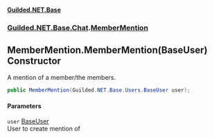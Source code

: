 
#### [Guilded.NET.Base](index 'index')
### [Guilded.NET.Base.Chat](index#Guilded_NET_Base_Chat 'Guilded.NET.Base.Chat').[MemberMention](MemberMention 'Guilded.NET.Base.Chat.MemberMention')
## MemberMention.MemberMention(BaseUser) Constructor
A mention of a member/the members.  
```csharp
public MemberMention(Guilded.NET.Base.Users.BaseUser user);
```

#### Parameters
<a name='Guilded_NET_Base_Chat_MemberMention_MemberMention(Guilded_NET_Base_Users_BaseUser)_user'></a>
`user` [BaseUser](BaseUser 'Guilded.NET.Base.Users.BaseUser')  
User to create mention of
  
